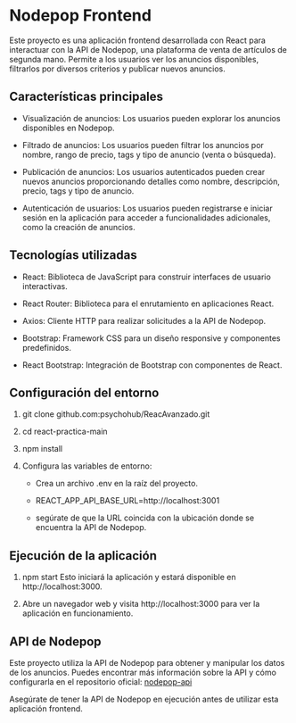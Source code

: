 Nodepop Frontend
================

Este proyecto es una aplicación frontend desarrollada con React para interactuar con la API de Nodepop, una plataforma de venta de artículos de segunda mano. Permite a los usuarios ver los anuncios disponibles, filtrarlos por diversos criterios y publicar nuevos anuncios.

Características principales
---------------------------

*   Visualización de anuncios: Los usuarios pueden explorar los anuncios disponibles en Nodepop.
    
*   Filtrado de anuncios: Los usuarios pueden filtrar los anuncios por nombre, rango de precio, tags y tipo de anuncio (venta o búsqueda).
    
*   Publicación de anuncios: Los usuarios autenticados pueden crear nuevos anuncios proporcionando detalles como nombre, descripción, precio, tags y tipo de anuncio.
    
*   Autenticación de usuarios: Los usuarios pueden registrarse e iniciar sesión en la aplicación para acceder a funcionalidades adicionales, como la creación de anuncios.
    

Tecnologías utilizadas
----------------------

*   React: Biblioteca de JavaScript para construir interfaces de usuario interactivas.
    
*   React Router: Biblioteca para el enrutamiento en aplicaciones React.
    
*   Axios: Cliente HTTP para realizar solicitudes a la API de Nodepop.
    
*   Bootstrap: Framework CSS para un diseño responsive y componentes predefinidos.
    
*   React Bootstrap: Integración de Bootstrap con componentes de React.
    

Configuración del entorno
-------------------------

1.  git clone github.com:psychohub/ReacAvanzado.git
    
2.  cd react-practica-main
    
3.  npm install
    
4.  Configura las variables de entorno:
    
    *   Crea un archivo .env en la raíz del proyecto.
        
    *   REACT\_APP\_API\_BASE\_URL=http://localhost:3001
      
    *   segúrate de que la URL coincida con la ubicación donde se encuentra la API de Nodepop.
        

Ejecución de la aplicación
--------------------------

1.  npm start Esto iniciará la aplicación y estará disponible en http://localhost:3000.
    
2.  Abre un navegador web y visita http://localhost:3000 para ver la aplicación en funcionamiento.
    

API de Nodepop
--------------

Este proyecto utiliza la API de Nodepop para obtener y manipular los datos de los anuncios. Puedes encontrar más información sobre la API y cómo configurarla en el repositorio oficial: [nodepop-api](https://github.com/davidjj76/nodepop-api)

Asegúrate de tener la API de Nodepop en ejecución antes de utilizar esta aplicación frontend.
